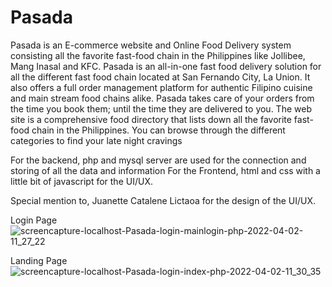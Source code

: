 # Pasada

Pasada is an E-commerce website and Online Food Delivery system consisting all the favorite fast-food chain in the Philippines like Jollibee, Mang Inasal and KFC.
Pasada is an all-in-one fast food delivery solution for all the different fast food chain located at San Fernando City, La Union. 
It also offers a full order management platform for authentic Filipino cuisine and main stream food chains alike. 
Pasada takes care of your orders from the time you book them; until the time they are delivered to you.
The web site is a comprehensive food directory that lists down all the favorite fast-food chain in the Philippines. 
You can browse through the different categories to find your late night cravings

For the backend, php and mysql server are used for the connection and storing of all the data and information
For the Frontend, html and css with a little bit of javascript for the UI/UX.

Special mention to, Juanette Catalene Lictaoa for the design of the UI/UX.

Login Page
![screencapture-localhost-Pasada-login-mainlogin-php-2022-04-02-11_27_22](https://user-images.githubusercontent.com/91181348/161365229-f8485dfb-c1a2-456c-a393-eda215929518.png)

Landing Page
![screencapture-localhost-Pasada-login-index-php-2022-04-02-11_30_35](https://user-images.githubusercontent.com/91181348/161365242-89fb1e5d-93bc-4512-9683-cd53ae15d076.png)

